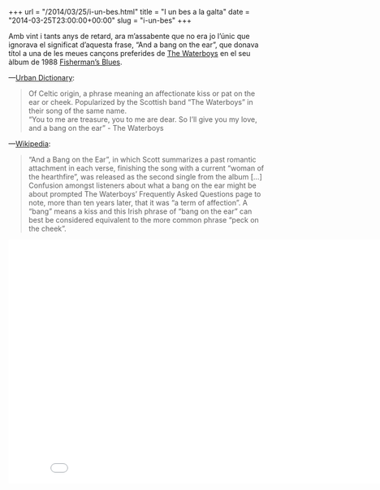 +++
url = "/2014/03/25/i-un-bes.html"
title = "I un bes a la galta"
date = "2014-03-25T23:00:00+00:00"
slug = "i-un-bes"
+++

Amb vint i tants anys de retard, ara m’assabente que no era jo l’únic que ignorava el significat d’aquesta frase, “And a bang on the ear”, que donava títol a una de les meues cançons preferides de [The Waterboys](https://en.wikipedia.org/wiki/The_Waterboys) en el seu àlbum de 1988 [Fisherman’s Blues](https://en.wikipedia.org/wiki/Fisherman%27s_Blues).

—[Urban Dictionary](http://www.urbandictionary.com/define.php?term=bang%20on%20the%20ear):

> Of Celtic origin, a phrase meaning an affectionate kiss or pat on the ear or cheek. Popularized by the Scottish band “The Waterboys” in their song of the same name.<br />
> “You to me are treasure, you to me are dear. So I’ll give you my love, and a bang on the ear” - The Waterboys

—[Wikipedia](https://en.wikipedia.org/wiki/Fisherman%27s_Blues):

> “And a Bang on the Ear”, in which Scott summarizes a past romantic attachment in each verse, finishing the song with a current “woman of the hearthfire”, was released as the second single from the album […] Confusion amongst listeners about what a bang on the ear might be about prompted The Waterboys’ Frequently Asked Questions page to note, more than ten years later, that it was “a term of affection”. A “bang” means a kiss and this Irish phrase of “bang on the ear” can best be considered equivalent to the more common phrase “peck on the cheek”.

<iframe width="853" height="480" src="//www.youtube.com/embed/fKsaHsCQqXI?rel=0" frameborder="0" allowfullscreen=""></iframe>
